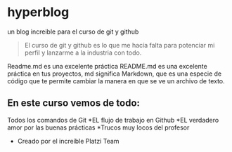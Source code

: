 # hyperblog
un blog increible para el curso de git y github

>El curso de git y github es lo que me hacía falta para potenciar mi perfil y lanzarme a la industria con todo.

Readme.md es una excelente práctica
README.md es una excelente práctica en tus proyectos, md significa Markdown, que es una especie de código que te permite cambiar la manera en que se ve un archivo de texto.



## En este curso vemos de todo:
Todos los comandos de Git
*EL flujo de trabajo en Github
*EL verdadero amor por las buenas prácticas
*Trucos muy locos del profesor
* Creado por el increíble Platzi Team
